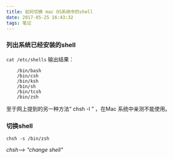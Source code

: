 ```yaml
---
title: 如何切换 mac OS系统中的shell
date: 2017-05-25 16:43:32
tags: 笔记
---
```


### 列出系统已经安装的shell
`cat /etc/shells`
输出结果：
```
	/bin/bash
	/bin/csh
	/bin/ksh
	/bin/sh
	/bin/tcsh
	/bin/zsh
```
至于网上提到的另一种方法“ chsh -l ” ，在Mac 系统中亲测不能使用。

### 切换shell
`chsh -s /bin/zsh`

*chsh--> "change shell"* 

